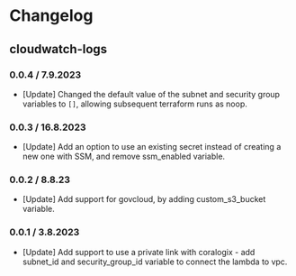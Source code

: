 # Changelog

## cloudwatch-logs

### 0.0.4 / 7.9.2023
* [Update] Changed the default value of the subnet and security group variables to `[]`, allowing subsequent terraform runs as noop.

### 0.0.3 / 16.8.2023
* [Update] Add an option to use an existing secret instead of creating a new one with SSM, and remove ssm_enabled variable.

### 0.0.2 / 8.8.23
* [Update] Add support for govcloud, by adding custom_s3_bucket variable.

### 0.0.1 / 3.8.2023
* [Update] Add support to use a private link with coralogix - add subnet_id and security_group_id variable to connect the lambda to vpc.
